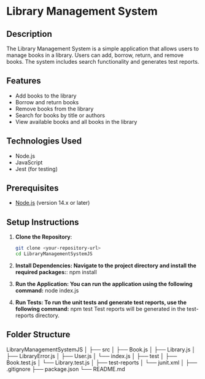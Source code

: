 # Library Management System

## Description
The Library Management System is a simple application that allows users to manage books in a library. Users can add, borrow, return, and remove books. The system includes search functionality and generates test reports.

## Features
- Add books to the library
- Borrow and return books
- Remove books from the library
- Search for books by title or authors
- View available books and all books in the library

## Technologies Used
- Node.js
- JavaScript
- Jest (for testing)

## Prerequisites
- [Node.js](https://nodejs.org/) (version 14.x or later)

## Setup Instructions

1. **Clone the Repository**:
   ```bash
   git clone <your-repository-url>
   cd LibraryManagementSystemJS

2. **Install Dependencies: Navigate to the project directory and install the required packages:**:
   npm install

3. **Run the Application: You can run the application using the following command:**
   node index.js

4. **Run Tests: To run the unit tests and generate test reports, use the following command:**
   npm test
   Test reports will be generated in the test-reports directory.

## Folder Structure

LibraryManagementSystemJS
│
├── src
│   ├── Book.js
│   ├── Library.js
│   ├── LibraryError.js
│   ├── User.js
│   └── index.js
│
├── test
│   ├── Book.test.js
│   └── Library.test.js
│
├── test-reports
│   └── junit.xml
│
├── .gitignore
├── package.json
└── README.md

